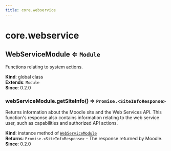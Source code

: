 ```yaml
---
title: core.webservice
---
```


# core.webservice

<a name="WebServiceModule"></a>

## WebServiceModule ⇐ <code>Module</code>
Functions relating to system actions.

**Kind**: global class  
**Extends**: <code>Module</code>  
**Since**: 0.2.0  
<a name="WebServiceModule+getSiteInfo"></a>

### webServiceModule.getSiteInfo() ⇒ <code>Promise.&lt;SiteInfoResponse&gt;</code>
Returns information about the Moodle site and the Web Services API.
This function's response also contains information relating to the
web service user, such as capabilities and authorized API actions.

**Kind**: instance method of [<code>WebServiceModule</code>](#WebServiceModule)  
**Returns**: <code>Promise.&lt;SiteInfoResponse&gt;</code> - The response returned by Moodle.  
**Since**: 0.2.0  
